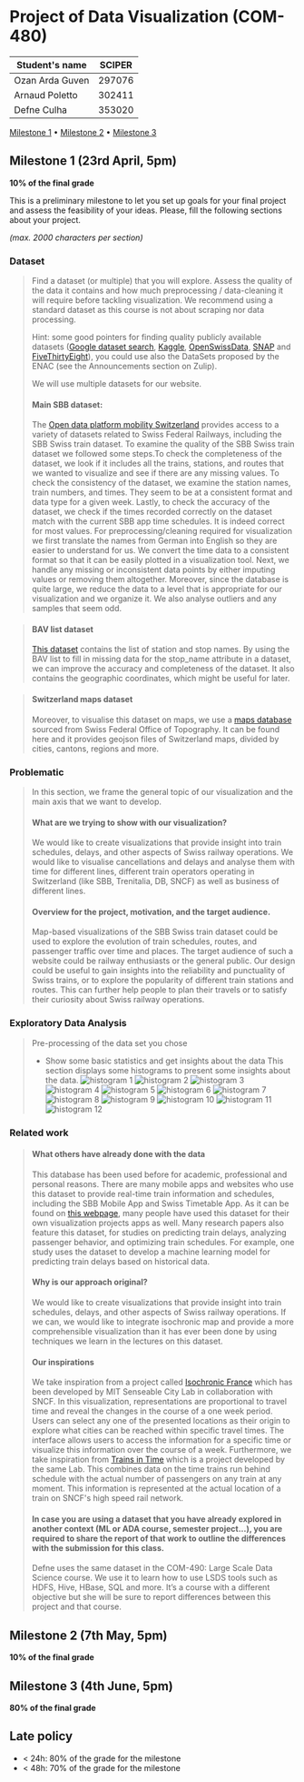 # Project of Data Visualization (COM-480)

| Student's name | SCIPER |
| -------------- | ------ |
| Ozan Arda Guven| 297076|
| Arnaud Poletto| 302411|
| Defne Culha| 353020|

[Milestone 1](#milestone-1) • [Milestone 2](#milestone-2) • [Milestone 3](#milestone-3)

## Milestone 1 (23rd April, 5pm)

**10% of the final grade**

This is a preliminary milestone to let you set up goals for your final project and assess the feasibility of your ideas.
Please, fill the following sections about your project.

*(max. 2000 characters per section)*

### Dataset

> Find a dataset (or multiple) that you will explore. Assess the quality of the data it contains and how much preprocessing / data-cleaning it will require before tackling visualization. We recommend using a standard dataset as this course is not about scraping nor data processing.
>
> Hint: some good pointers for finding quality publicly available datasets ([Google dataset search](https://datasetsearch.research.google.com/), [Kaggle](https://www.kaggle.com/datasets), [OpenSwissData](https://opendata.swiss/en/), [SNAP](https://snap.stanford.edu/data/) and [FiveThirtyEight](https://data.fivethirtyeight.com/)), you could use also the DataSets proposed by the ENAC (see the Announcements section on Zulip).
>
> We will use multiple datasets for our website.
> 
> #### Main SBB dataset: 
> The [Open data platform mobility Switzerland](https://opentransportdata.swiss/en/dataset) provides access to a variety of datasets related to Swiss Federal Railways, including the SBB Swiss train dataset. To examine the quality of the SBB Swiss train dataset we followed some steps.To check the completeness of the dataset, we look if it includes all the trains, stations, and routes that we wanted to visualize and see if there are any missing values. To check the consistency of the dataset, we examine the station names, train numbers, and times. They seem to be at a consistent format and data type for a given week. Lastly, to check the accuracy of the dataset, we check if the times recorded correctly on the dataset match with the current SBB app time schedules. It is indeed correct for most values.
For preprocessing/cleaning required for visualization we first translate the names from German into English so they are easier to understand for us. We convert the time data to a consistent format so that it can be easily plotted in a visualization tool. Next, we handle any missing or inconsistent data points by either imputing values or removing them altogether. Moreover, since the database is quite large, we reduce the data to a level that is appropriate for our visualization and we organize it. We also analyse outliers and any samples that seem odd.

> #### BAV list dataset
> [This dataset](https://opentransportdata.swiss/en/dataset/bav_liste) contains the list of station and stop names. By using the BAV list to fill in missing data for the stop_name attribute in a dataset, we can improve the accuracy and completeness of the dataset. It also contains the geographic coordinates, which might be useful for later.

> #### Switzerland maps dataset
> Moreover, to visualise this dataset on maps, we use a [maps database](https://labs.karavia.ch/swiss-boundaries-geojson/) sourced from Swiss Federal Office of Topography. It can be found here and it provides geojson files of Switzerland maps, divided by cities, cantons, regions and more. 

### Problematic
> In this section, we frame the general topic of our visualization and the main axis that we want to develop.
> #### What are we trying to show with our visualization?
> We would like to create visualizations that provide insight into train schedules, delays, and other aspects of Swiss railway operations. We would like to visualise cancellations and delays and analyse them with time for different lines, different train operators operating in Switzerland (like SBB, Trenitalia, DB, SNCF) as well as business of different lines.
> 
> #### Overview for the project, motivation, and the target audience.
> Map-based visualizations of the SBB Swiss train dataset could be used to explore the evolution of train schedules, routes, and passenger traffic over time and places. The target audience of such a website could be railway enthusiasts or the general public. Our design could be useful to gain insights into the reliability and punctuality of Swiss trains, or to explore the popularity of different train stations and routes. This can further help people to plan their travels or to satisfy their curiosity about Swiss railway operations. 

### Exploratory Data Analysis

> Pre-processing of the data set you chose
> - Show some basic statistics and get insights about the data
> This section displays some histograms to present some insights about the data.
> ![histogram 1](./generated/arrival_delays_unfiltered.png.png)
> ![histogram 2](./generated/arrival_delays_filtered.png)
> ![histogram 3](./generated/arrival_hour_distribution.png)
> ![histogram 4](./generated/arrival_hour_distribution_by_product.png)
> ![histogram 5](./generated/arrival_operators_top_10.png)
> ![histogram 6](./generated/busy_stops_top_20.png)
> ![histogram 7](./generated/departure_delays_filtered.png)
> ![histogram 8](./generated/departure_operators_top_10.png)
> ![histogram 9](./generated/mean_arrival_delay_worst_20.png)
> ![histogram 10](./generated/mean_departure_delay_worst_20.png)
> ![histogram 11](./generated/products_bar.png)
> ![histogram 12](./generated/transport_types_bar.png)

### Related work

> #### What others have already done with the data
> This database has been used before for academic, professional and personal reasons. There are many mobile apps and websites who use this dataset to provide real-time train information and schedules, including the SBB Mobile App and Swiss Timetable App. As it can be found on [this webpage](https://opentransportdata.swiss/de/showcase-5/), many people have used this dataset for their own visualization projects apps as well. Many research papers also feature this dataset, for studies on predicting train delays, analyzing passenger behavior, and optimizing train schedules. For example, one study uses the dataset to develop a machine learning model for predicting train delays based on historical data. 
> 
> #### Why is our approach original?
> We would like to create visualizations that provide insight into train schedules, delays, and other aspects of Swiss railway operations. If we can, we would like to integrate isochronic map and provide a more comprehensible visualization than it has ever been done by using techniques we learn in the lectures on this dataset. 
> 
> #### Our inspirations
> We take inspiration from a project called [Isochronic France](https://www.youtube.com/watch?app=desktop&v=bGyfuSlYWa0&embeds_euri=https%3A%2F%2Fsenseable.mit.edu%2F&source_ve_path=MTM5MTE3&feature=emb_logo) which has been developed by MIT Senseable City Lab in collaboration with SNCF. In this visualization, representations are proportional to travel time and reveal the changes in the course of a one week period. Users can select any one of the presented locations as their origin to explore what cities can be reached within specific travel times. The interface allows users to access the information for a specific time or visualize this information over the course of a week.
> Furthermore, we take inspiration from [Trains in Time](https://www.youtube.com/watch?v=I17_nuPiJI4&t=3s) which is a project developed by the same Lab. This combines data on the time trains run behind schedule with the actual number of passengers on any train at any moment. This information is represented at the actual location of a train on SNCF's high speed rail network. 
> 
> #### In case you are using a dataset that you have already explored in another context (ML or ADA course, semester project...), you are required to share the report of that work to outline the differences with the submission for this class.
> Defne uses the same dataset in the COM-490: Large Scale Data Science course. We use it to learn how to use LSDS tools such as HDFS, Hive, HBase, SQL and more. It’s a course with a different objective but she will be sure to report differences between this project and that course.


## Milestone 2 (7th May, 5pm)

**10% of the final grade**


## Milestone 3 (4th June, 5pm)

**80% of the final grade**


## Late policy

- < 24h: 80% of the grade for the milestone
- < 48h: 70% of the grade for the milestone

